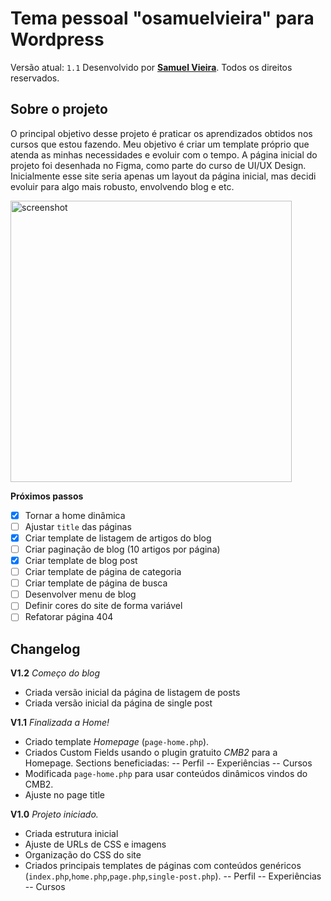 # Tema pessoal "osamuelvieira" para Wordpress

Versão atual: `1.1`
Desenvolvido por [**Samuel Vieira**](https://github.com/smkvieira). Todos os direitos reservados.

## Sobre o projeto

O principal objetivo desse projeto é praticar os aprendizados obtidos nos cursos que estou fazendo. Meu objetivo é criar um template próprio que atenda as minhas necessidades e evoluir com o tempo. A página inicial do projeto foi desenhada no Figma, como parte do curso de UI/UX Design. Inicialmente esse site seria apenas um layout da página inicial, mas decidi evoluir para algo mais robusto, envolvendo blog e etc.

<img src="https://i.postimg.cc/zB9HHC01/Mac-Book-Pro-i-Phone-12-Pro.png" alt="screenshot" width="450"/>

**Próximos passos**

- [x] Tornar a home dinâmica
- [ ] Ajustar `title` das páginas
- [x] Criar template de listagem de artigos do blog
- [ ] Criar paginação de blog (10 artigos por página)
- [x] Criar template de blog post
- [ ] Criar template de página de categoria
- [ ] Criar template de página de busca
- [ ] Desenvolver menu de blog
- [ ] Definir cores do site de forma variável
- [ ] Refatorar página 404

## Changelog

**V1.2**
_Começo do blog_

- Criada versão inicial da página de listagem de posts
- Criada versão inicial da página de single post

**V1.1**
_Finalizada a Home!_

- Criado template _Homepage_ (`page-home.php`).
- Criados Custom Fields usando o plugin gratuito _CMB2_ para a Homepage. Sections beneficiadas:
  -- Perfil
  -- Experiências
  -- Cursos
- Modificada `page-home.php` para usar conteúdos dinâmicos vindos do CMB2.
- Ajuste no page title

**V1.0**
_Projeto iniciado._

- Criada estrutura inicial
- Ajuste de URLs de CSS e imagens
- Organização do CSS do site
- Criados principais templates de páginas com conteúdos genéricos (`index.php`,`home.php`,`page.php`,`single-post.php`).
  -- Perfil
  -- Experiências
  -- Cursos
